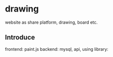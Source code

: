 # drawing
website as share platform, drawing, board etc.

## Introduce
frontend: paint.js
backend: mysql, api, 
using library: 
